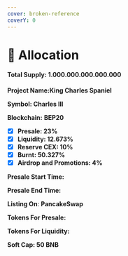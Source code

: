 ```yaml
---
cover: broken-reference
coverY: 0
---
```


# 👑 Allocation

#### Total Supply: **1.000.000.000.000.000**

**Project Name:King Charles Spaniel**

**Symbol: Charles III**

**Blockchain:** **BEP20**

* [x] **Presale: 23%**
* [x] **Liquidity: 12.673%**
* [x] **Reserve CEX: 10%**
* [x] **Burnt: 50.327%**
* [x] **Airdrop and Promotions: 4%**

**Presale Start Time:**&#x20;

**Presale End Time:**&#x20;

**Listing On**: **PancakeSwap**

**Tokens For Presale:**&#x20;

**Tokens For Liquidity:**

**Soft Cap: 50 BNB**
